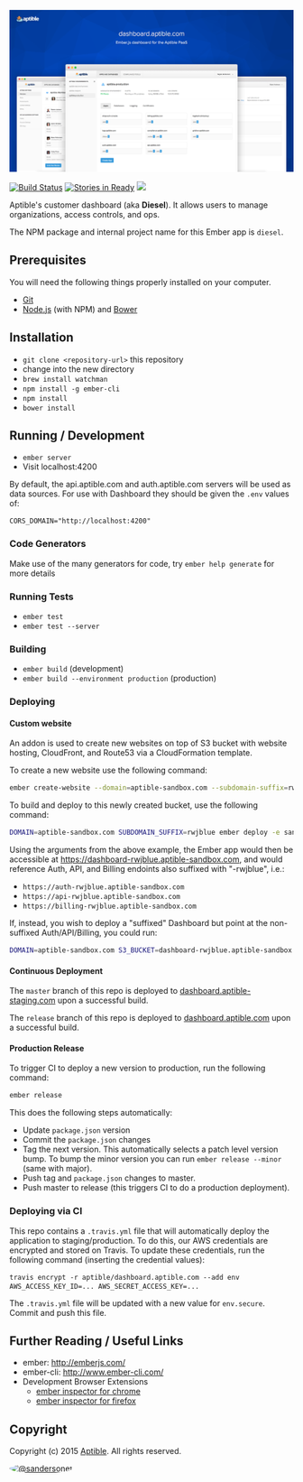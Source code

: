 ![dashboard.aptible.com](/screenshot.png?raw=true "dashboard.aptible.com - Built with Ember.js")

[![Build Status](https://travis-ci.org/aptible/dashboard.aptible.com.svg?branch=master)](https://travis-ci.org/aptible/dashboard.aptible.com) [![Stories in Ready](https://badge.waffle.io/aptible/dashboard.aptible.com.svg?label=ready&title=Ready)](http://waffle.io/aptible/dashboard.aptible.com) [![](https://ember-cli-deploy.github.io/ember-cli-deploy-version-badges/plugins/dashboard.aptible.com.svg)](http://ember-cli-deploy.github.io/ember-cli-deploy-version-badges/)


Aptible's customer dashboard (aka **Diesel**). It allows users to manage organizations, access controls, and ops.

The NPM package and internal project name for this Ember app is `diesel`.

## Prerequisites

You will need the following things properly installed on your computer.

* [Git](http://git-scm.com/)
* [Node.js](http://nodejs.org/) (with NPM) and [Bower](http://bower.io/)

## Installation

* `git clone <repository-url>` this repository
* change into the new directory
* `brew install watchman`
* `npm install -g ember-cli`
* `npm install`
* `bower install`

## Running / Development

* `ember server`
* Visit localhost:4200

By default, the api.aptible.com and auth.aptible.com servers will be used as data sources. For use with Dashboard they should be given the `.env` values of:

```
CORS_DOMAIN="http://localhost:4200"
```

### Code Generators

Make use of the many generators for code, try `ember help generate` for more details

### Running Tests

* `ember test`
* `ember test --server`

### Building

* `ember build` (development)
* `ember build --environment production` (production)

### Deploying

#### Custom website

An addon is used to create new websites on top of S3 bucket with website hosting, CloudFront, and Route53 via a CloudFormation template.

To create a new website use the following command:

```bash
ember create-website --domain=aptible-sandbox.com --subdomain-suffix=rwjblue
```

To build and deploy to this newly created bucket, use the following command:

```bash
DOMAIN=aptible-sandbox.com SUBDOMAIN_SUFFIX=rwjblue ember deploy -e sandbox
```

Using the arguments from the above example, the Ember app would then be accessible at https://dashboard-rwjblue.aptible-sandbox.com, and would reference Auth, API, and Billing endoints also suffixed with "-rwjblue", i.e.:

* `https://auth-rwjblue.aptible-sandbox.com`
* `https://api-rwjblue.aptible-sandbox.com`
* `https://billing-rwjblue.aptible-sandbox.com`

If, instead, you wish to deploy a "suffixed" Dashboard but point at the non-suffixed Auth/API/Billing, you could run:

```bash
DOMAIN=aptible-sandbox.com S3_BUCKET=dashboard-rwjblue.aptible-sandbox.com ember deploy -e sandbox
```

#### Continuous Deployment

The `master` branch of this repo is deployed to [dashboard.aptible-staging.com](http://dashboard.aptible-staging.com/) upon a successful build.

The `release` branch of this repo is deployed to [dashboard.aptible.com](https://dashboard.aptible.com/) upon a successful build.

#### Production Release

To trigger CI to deploy a new version to production, run the following command:

```bash
ember release
```

This does the following steps automatically:

* Update `package.json` version
* Commit the `package.json` changes
* Tag the next version. This automatically selects a patch level version bump. To bump the minor version you can run `ember release --minor` (same with major).
* Push tag and `package.json` changes to master.
* Push master to release (this triggers CI to do a production deployment).

### Deploying via CI

This repo contains a `.travis.yml` file that will automatically deploy the application to staging/production. To do this, our AWS credentials are encrypted and stored on Travis. To update these credentials, run the following command (inserting the credential values):

    travis encrypt -r aptible/dashboard.aptible.com --add env AWS_ACCESS_KEY_ID=... AWS_SECRET_ACCESS_KEY=...

The `.travis.yml` file will be updated with a new value for `env.secure`. Commit and push this file.

## Further Reading / Useful Links

* ember: http://emberjs.com/
* ember-cli: http://www.ember-cli.com/
* Development Browser Extensions
  * [ember inspector for chrome](https://chrome.google.com/webstore/detail/ember-inspector/bmdblncegkenkacieihfhpjfppoconhi)
  * [ember inspector for firefox](https://addons.mozilla.org/en-US/firefox/addon/ember-inspector/)

## Copyright

Copyright (c) 2015 [Aptible](https://www.aptible.com). All rights reserved.

[<img src="https://s.gravatar.com/avatar/9b58236204e844e3181e43e05ddb0809?s=60" style="border-radius: 50%;" alt="@sandersonet" />](https://github.com/sandersonet)
